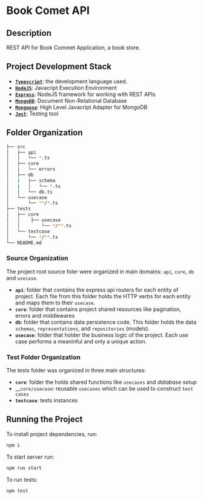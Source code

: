 # Book Comet API
## Description
REST API for Book Commet Application, a book store.

## Project Development Stack
- [__`Typescript`__](https://www.typescriptlang.org/): the development language used.
- [__`NodeJS`__](https://nodejs.org/dist/latest-v16.x/docs/api/synopsis.html): Javacript Execution Environment
- [__`Express`__](https://expressjs.com/): NodeJS framework for working with REST APIs
- [__`MongoDB`__](https://www.mongodb.com/): Document Non-Relational Database
- [__`Mongoose`__](https://mongoosejs.com/): High Level Javacript Adapter for MongoDB
- [__`Jest`__](https://jestjs.io): Testing tool
## Folder Organization
```bash
├── src
│   ├── api
│   │   └── *.ts
│   ├── core
│   |   └── errors
│   ├── db
│   |   ├── schema
│   |   │   └── *.ts
│   |   └── db.ts
│   └── usecase
│       └── **/*.ts
├── tests
│   ├── core
│   │    ├── usecase
│   │        └── */**.ts
│   └── testcase
│       └── */**.ts
└── README.md
```
### Source Organization
The project root source foler were organized in main domains: `api`, `core`, `db` and `usecase`.
- __`api`__: folder that contains the express api routers for each entity of project. Each file from this folder holds the HTTP verbs for each entity and maps them to their `usecase`.
- __`core`__: folder that contains project shared resources like pagination, errors and middlewares
- __`db`__: folder that contains data persistence code. This folder holds the data `schemas`, `representations`, and `repositories` (models).
- __`usecase`__: folder that holder the business logic of the project. Each use case performs a meaninful and only a unique action.


### Test Folder Organization
The tests folder was organized in three main structures:
- __`core`__: folder the holds shared functions like `usecases` and _database setup_
- __`core/usecase`: reusable `usecases` which can be used to construct `test cases`
- __`testcase`__: tests instances


## Running the Project
To install project dependencies, run:
```bash
npm i
```
To start server run:
```bash
npm run start
```
To run tests:
```bash
npm test
```